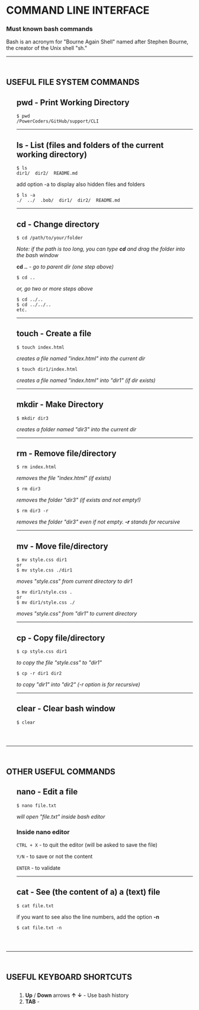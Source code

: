 # COMMAND LINE INTERFACE
<h3>Must known bash commands</h3>
<p>Bash is an acronym for "Bourne Again Shell" named after Stephen Bourne, the creator of the Unix shell "sh."
</p>

<hr style="margin-bottom: 4em;">


## USEFUL FILE SYSTEM COMMANDS
<div style="padding: 0 0 0 2em; margin:0 0 4em;">

## **pwd** - Print Working Directory
```
$ pwd
/PowerCoders/GitHub/support/CLI
```

---

## **ls** - List (files and folders of the current working directory)
```
$ ls
dir1/  dir2/  README.md
```
add option -a to display also hidden files and folders 
```
$ ls -a
./  ../  .bob/  dir1/  dir2/  README.md
```

---

## **cd** - Change directory
```
$ cd /path/to/your/folder
```
*Note: if the path is too long, you can type **cd** and drag the folder into the bash window*

**cd ..** - *go to parent dir (one step above)*
```
$ cd ..
```
*or, go two or more steps above*
```
$ cd ../..
$ cd ../../..
etc.
```

---

## **touch** - Create a file
```
$ touch index.html
```
*creates a file named "index.html" into the current dir*
```
$ touch dir1/index.html
```
*creates a file named "index.html" into "dir1" (if dir exists)*

---

## **mkdir** - Make Directory
```
$ mkdir dir3
```
*creates a folder named "dir3" into the current dir*

---

## **rm** - Remove file/directory
```
$ rm index.html
```
*removes the file "index.html" (if exists)*
```
$ rm dir3
```
*removes the folder "dir3" (if exists and not empty!)*
```
$ rm dir3 -r
```
*removes the folder "dir3" even if not empty. **-r** stands for recursive*

---

## **mv** - Move file/directory
```
$ mv style.css dir1
or
$ mv style.css ./dir1
```
*moves "style.css" from current directory to dir1*

```
$ mv dir1/style.css .
or
$ mv dir1/style.css ./
```
*moves "style.css" from "dir1" to current directory*

---

## **cp** - Copy file/directory
```
$ cp style.css dir1
```
*to copy the file "style.css" to "dir1"*
```
$ cp -r dir1 dir2
```
*to copy "dir1" into "dir2" (-r option is for recursive)*

---

## **clear** - Clear bash window
```
$ clear
```

</div>


<hr style="margin-bottom: 4em;">


## OTHER USEFUL COMMANDS
<div style="padding: 0 0 0 2em; margin:2em 0 4em;">

## **nano** - Edit a file
```
$ nano file.txt
```
*will open "file.txt" inside bash editor*

### Inside nano editor
`CTRL + X` - to quit the editor (will be asked to save the file)

`Y/N` - to save or not the content

`ENTER` - to validate

---

## **cat** - See (the content of a) a (text) file
```
$ cat file.txt
```
if you want to see also the line numbers, add the option **-n**
```
$ cat file.txt -n
```

</div>


<hr style="margin-bottom: 4em;">


## USEFUL KEYBOARD SHORTCUTS
<div style="padding: 0 0 0 2em; margin:2em 0 4em;">

  1. **Up** / **Down** arrows **↑ ↓** - Use bash history
  2. **TAB** - 

</div>